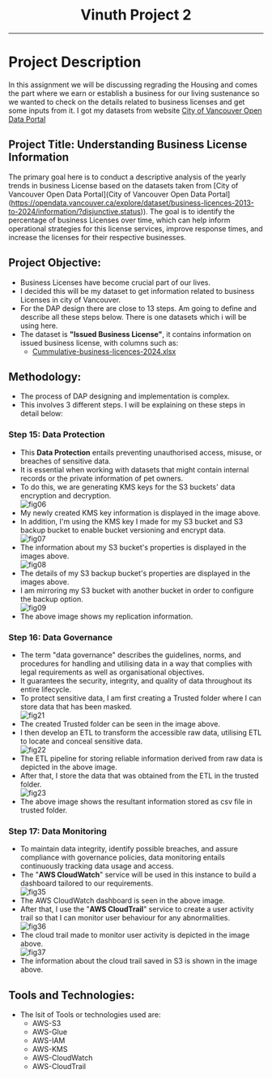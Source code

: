 <h1 align="center">Vinuth Project 2</h1>

___

# Project Description
In this assignment we will be discussing regrading the Housing and comes the part where we earn or establish a business for our living sustenance so we wanted to check on the details related to business licenses and get some inputs from it. I got my datasets from website [City of Vancouver Open Data Portal](https://opendata.vancouver.ca/explore/dataset/business-licences-2013-to-2024/information/?disjunctive.status)
## Project Title: Understanding Business License Information
The primary goal here is to conduct a descriptive analysis of the yearly trends in business License based on the datasets taken from [City of Vancouver Open Data Portal](City of Vancouver Open Data Portal](https://opendata.vancouver.ca/explore/dataset/business-licences-2013-to-2024/information/?disjunctive.status)). The goal is to identify the percentage of business Licenses over time, which can help inform operational strategies for this license services, improve response times, and increase the licenses for their respective businesses.
## Project Objective:
* Business Licenses have become crucial part of our lives.
* I decided this will be my dataset to get information related to  business Licenses  in city of Vancouver.
* For the DAP design there are close to 13 steps. Am going to define and describe all these steps below.
There is one  datasets which i will be using here.
* The  dataset is **"Issued Business License"**, it contains information on issued business license, with columns such as:
  * [Cummulative-business-licences-2024.xlsx](https://github.com/user-attachments/files/17004732/Cummulative-business-licences-2024.xlsx)
## Methodology:
* The process of DAP designing and implementation is complex.
* This involves 3 different steps. I will be explaining on these steps in detail below:
### Step 15: Data Protection
* This **Data Protection** entails preventing unauthorised access, misuse, or breaches of sensitive data.
* It is essential when working with datasets that might contain internal records or the private information of pet owners.
* To do this, we are generating KMS keys for the S3 buckets' data encryption and decryption.<br>
![fig06](https://github.com/user-attachments/assets/1abd780f-2b76-490e-823f-4a7b6fa238be)
* My newly created KMS key information is displayed in the image above. 
* In addition, I'm using the KMS key I made for my S3 bucket and S3 backup bucket to enable bucket versioning and encrypt data.<br>
![fig07](https://github.com/user-attachments/assets/63cdc595-8714-4858-a15a-c343d8f0d5b9)
* The information about my S3 bucket's properties is displayed in the images above.<br>
![fig08](https://github.com/user-attachments/assets/6589bcc9-703e-4df8-bf89-36be3c5f5535)
* The details of my S3 backup bucket's properties are displayed in the images above.
* I am mirroring my S3 bucket with another bucket in order to configure the backup option.<br>
![fig09](https://github.com/user-attachments/assets/2d3ec253-38ec-4f70-a579-40df3f8b686e)
* The above image shows my replication information.
### Step 16: Data Governance
* The term "data governance" describes the guidelines, norms, and procedures for handling and utilising data in a way that complies with legal requirements as well as organisational objectives.
* It guarantees the security, integrity, and quality of data throughout its entire lifecycle.
* To protect sensitive data, I am first creating a Trusted folder where I can store data that has been masked.<br>
![fig21](https://github.com/user-attachments/assets/6c650f50-5fbb-4551-8871-8c5ad64536bb)
* The created Trusted folder can be seen in the image above.
* I then develop an ETL to transform the accessible raw data, utilising ETL to locate and conceal sensitive data.<br>
![fig22](https://github.com/user-attachments/assets/d95f7c20-4a9f-46d3-985c-4d746621a46e)
* The ETL pipeline for storing reliable information derived from raw data is depicted in the above image.
* After that, I store the data that was obtained from the ETL in the trusted folder.<br>
![fig23](https://github.com/user-attachments/assets/813bffd3-208a-4c95-9e46-97c36e85e30b)
* The above image shows the resultant information stored as csv file in trusted folder.
### Step 17: Data Monitoring
* To maintain data integrity, identify possible breaches, and assure compliance with governance policies, data monitoring entails continuously tracking data usage and access.
* The "**AWS CloudWatch**" service will be used in this instance to build a dashboard tailored to our requirements.<br>
![fig35](https://github.com/user-attachments/assets/e04055c7-60cc-4f96-9752-0c2b72de2e99)
* The AWS CloudWatch dashboard is seen in the above image.
* After that, I use the "**AWS CloudTrail**" service to create a user activity trail so that I can monitor user behaviour for any abnormalities.<br>
![fig36](https://github.com/user-attachments/assets/558fd026-1080-4655-971a-1f83e75960a9)
* The cloud trail made to monitor user activity is depicted in the image above.<br>
![fig37](https://github.com/user-attachments/assets/5c2cb236-d849-491d-8830-e325299e246a)
* The information about the cloud trail saved in S3 is shown in the image above.
## Tools and Technologies:
* The lsit of Tools or technologies used are:
  * AWS-S3
  * AWS-Glue
  * AWS-IAM
  * AWS-KMS
  * AWS-CloudWatch
  * AWS-CloudTrail
